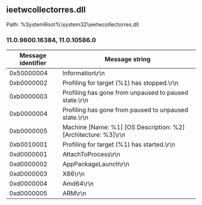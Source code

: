 ## ieetwcollectorres.dll

Path: %SystemRoot%\system32\ieetwcollectorres.dll

### 11.0.9600.16384, 11.0.10586.0

Message identifier | Message string
--- | ---
0x50000004 | Information\r\n
0xb0000002 | Profiling for target (%1) has stopped.\r\n
0xb0000003 | Profiling has gone from unpaused to paused state.\r\n
0xb0000004 | Profiling has gone from paused to unpaused state.\r\n
0xb0000005 | Machine [Name: %1] [OS Description: %2] [Architecture: %3]\r\n
0xb0010001 | Profiling for target (%1) has started.\r\n
0xd0000001 | AttachToProcess\r\n
0xd0000002 | AppPackageLaunch\r\n
0xd0000003 | X86\r\n
0xd0000004 | Amd64\r\n
0xd0000005 | ARM\r\n
